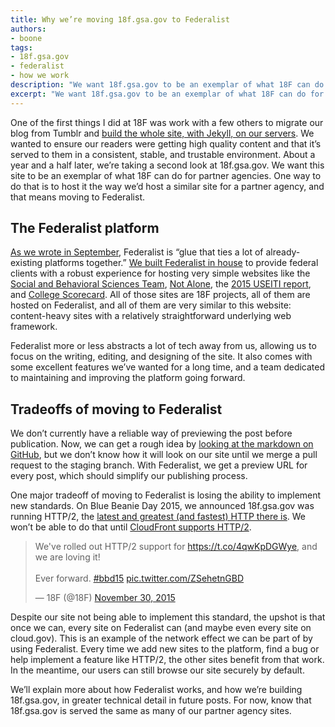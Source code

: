 ```yaml
---
title: Why we’re moving 18f.gsa.gov to Federalist
authors:
- boone
tags:
- 18f.gsa.gov
- federalist
- how we work
description: "We want 18f.gsa.gov to be an exemplar of what 18F can do for partner agencies. One way to do that is to host it the way we’d host a similar site for a partner agency, and that means moving to Federalist."
excerpt: "We want 18f.gsa.gov to be an exemplar of what 18F can do for partner agencies. One way to do that is to host it the way we’d host a similar site for a partner agency, and that means moving to Federalist."
---
```


One of the first things I did at 18F was work with a few others to
migrate our blog from Tumblr and [build the whole site, with Jekyll, on
our
servers](https://18f.gsa.gov/2014/11/17/taking-control-of-our-website-with-jekyll-and-webhooks/).
We wanted to ensure our readers were getting high quality content and
that it’s served to them in a consistent, stable, and trustable
environment. About a year and a half later, we’re taking a second look
at 18f.gsa.gov. We want this site to be an exemplar of what 18F can do
for partner agencies. One way to do that is to host it the way we’d host
a similar site for a partner agency, and that means moving to
Federalist.

The Federalist platform
-----------------------

[As we wrote in
September](https://18f.gsa.gov/2015/09/15/federalist-platform-launch/),
Federalist is “glue that ties a lot of already-existing platforms
together.” [We built Federalist in
house](https://18f.gsa.gov/2015/10/06/how-we-start-a-new-project/) to
provide federal clients with a robust experience for hosting very simple
websites like the [Social and Behavioral Sciences
Team](https://sbst.gov), [Not Alone](https://notalone.gov), the
[2015 USEITI report](https://useiti.doi.gov), and [College
Scorecard](https://collegescorecard.ed.gov/). All of those sites are
18F projects, all of them are hosted on Federalist, and all of them are
very similar to this website: content-heavy sites with a relatively
straightforward underlying web framework.

Federalist more or less abstracts a lot of tech away from us, allowing
us to focus on the writing, editing, and designing of the site. It also
comes with some excellent features we’ve wanted for a long time, and a
team dedicated to maintaining and improving the platform going forward.

Tradeoffs of moving to Federalist
---------------------------------

We don’t currently have a reliable way of previewing the post before
publication. Now, we can get a rough idea by [looking at the markdown
on
GitHub](https://github.com/18F/18f.gsa.gov/blob/staging/_posts/2016-01-11-introducing-the-css-coding-style-guide.md),
but we don’t know how it will look on our site until we merge a pull
request to the staging branch. With Federalist, we get a preview URL for
every post, which should simplify our publishing process.

One major tradeoff of moving to Federalist is losing the ability to
implement new standards. On Blue Beanie Day 2015, we announced
18f.gsa.gov was running HTTP/2, the [latest and greatest (and fastest)
HTTP there is](https://http2.github.io/). We won’t be able to do that
until [CloudFront supports HTTP/2](https://forums.aws.amazon.com/thread.jspa?threadID=173140).

<blockquote class="twitter-tweet" data-lang="en"><p lang="en" dir="ltr">We&#39;ve rolled out HTTP/2 support for <a href="https://t.co/4qwKpDGWye">https://t.co/4qwKpDGWye</a>, and we are loving it!<br><br>Ever forward. <a href="https://twitter.com/hashtag/bbd15?src=hash">#bbd15</a> <a href="https://t.co/ZSehetnGBD">pic.twitter.com/ZSehetnGBD</a></p>&mdash; 18F (@18F) <a href="https://twitter.com/18F/status/671435022667227138">November 30, 2015</a></blockquote>
<script async src="https://platform.twitter.com/widgets.js" charset="utf-8"></script>

Despite our site not being able to implement this standard, the upshot
is that once we can, every site on Federalist can (and maybe even every
site on cloud.gov). This is an example of the network effect we can be
part of by using Federalist. Every time we add new sites to the
platform, find a bug or help implement a feature like HTTP/2, the
other sites benefit from that work. In the meantime, our users can still
browse our site securely by default.

We’ll explain more about how Federalist works, and how we’re building
18f.gsa.gov, in greater technical detail in future posts. For now, know
that 18f.gsa.gov is served the same as many of our partner agency sites.
